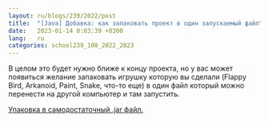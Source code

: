 ```yaml
---
layout: ru/blogs/239/2022/post
title:  "[Java] Добавка: как запаковать проект в один запускаемый файл"
date:   2023-01-14 0:03:39 +0300
lang:   ru
categories: school239_108_2022_2023
---
```


В целом это будет нужно ближе к концу проекта, но у вас может появиться желание запаковать игрушку которую вы сделали (Flappy Bird, Arkanoid, Paint, Snake, что-то еще) в один файл который можно перенести на другой компьютер и там запустить.

[Упаковка в самодостаточный .jar файл.](/blogs/239/2018/school239_105_2018_2019/2019/04/15/jar-packaging.html)
